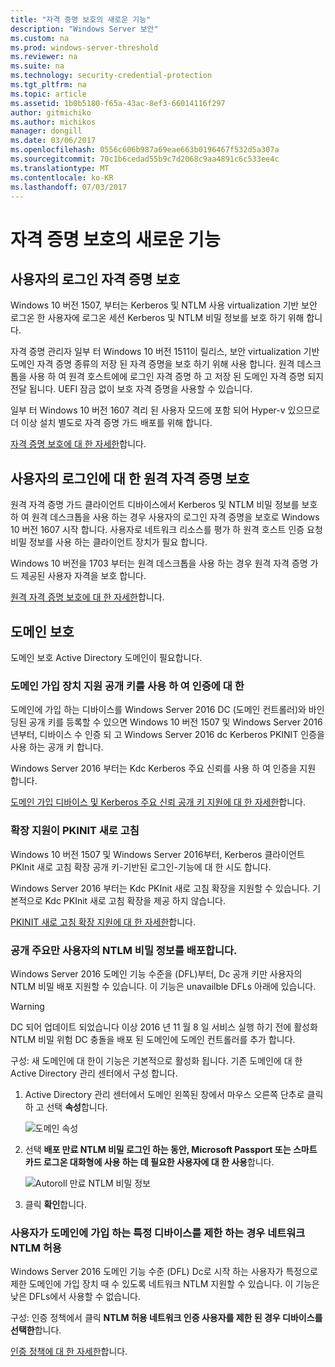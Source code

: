 ```yaml
---
title: "자격 증명 보호의 새로운 기능"
description: "Windows Server 보안"
ms.custom: na
ms.prod: windows-server-threshold
ms.reviewer: na
ms.suite: na
ms.technology: security-credential-protection
ms.tgt_pltfrm: na
ms.topic: article
ms.assetid: 1b0b5180-f65a-43ac-8ef3-66014116f297
author: gitmichiko
ms.author: michikos
manager: dongill
ms.date: 03/06/2017
ms.openlocfilehash: 0556c606b987a69eae663b0196467f532d5a307a
ms.sourcegitcommit: 70c1b6cedad55b9c7d2068c9aa4891c6c533ee4c
ms.translationtype: MT
ms.contentlocale: ko-KR
ms.lasthandoff: 07/03/2017
---
```

# <a name="whats-new-in-credential-protection"></a>자격 증명 보호의 새로운 기능

## <a name="credential-guard-for-signed-in-user"></a>사용자의 로그인 자격 증명 보호

Windows 10 버전 1507, 부터는 Kerberos 및 NTLM 사용 virtualization 기반 보안 로그온 한 사용자에 로그온 세션 Kerberos 및 NTLM 비밀 정보를 보호 하기 위해 합니다. 

자격 증명 관리자 일부 터 Windows 10 버전 1511이 릴리스, 보안 virtualization 기반 도메인 자격 증명 종류의 저장 된 자격 증명을 보호 하기 위해 사용 합니다. 원격 데스크톱을 사용 하 여 원격 호스트에에 로그인 자격 증명 하 고 저장 된 도메인 자격 증명 되지 전달 됩니다. UEFI 잠금 없이 보호 자격 증명을 사용할 수 있습니다.

일부 터 Windows 10 버전 1607 격리 된 사용자 모드에 포함 되어 Hyper-v 있으므로 더 이상 설치 별도로 자격 증명 가드 배포를 위해 합니다.

[자격 증명 보호에 대 한 자세한](https://technet.microsoft.com/en-us/itpro/windows/keep-secure/credential-guard)합니다.


## <a name="remote-credential-guard-for-signed-in-user"></a>사용자의 로그인에 대 한 원격 자격 증명 보호

원격 자격 증명 가드 클라이언트 디바이스에서 Kerberos 및 NTLM 비밀 정보를 보호 하 여 원격 데스크톱을 사용 하는 경우 사용자의 로그인 자격 증명을 보호로 Windows 10 버전 1607 시작 합니다. 사용자로 네트워크 리소스를 평가 하 원격 호스트 인증 요청 비밀 정보를 사용 하는 클라이언트 장치가 필요 합니다.

Windows 10 버전을 1703 부터는 원격 데스크톱을 사용 하는 경우 원격 자격 증명 가드 제공된 사용자 자격을 보호 합니다.

[원격 자격 증명 보호에 대 한 자세한](https://technet.microsoft.com/en-us/itpro/windows/keep-secure/remote-credential-guard)합니다.

## <a name="domain-protections"></a>도메인 보호

도메인 보호 Active Directory 도메인이 필요합니다.

### <a name="domain-joined-device-support-for-authentication-using-public-key"></a>도메인 가입 장치 지원 공개 키를 사용 하 여 인증에 대 한

도메인에 가입 하는 디바이스를 Windows Server 2016 DC (도메인 컨트롤러)와 바인딩된 공개 키를 등록할 수 있으면 Windows 10 버전 1507 및 Windows Server 2016 년부터, 디바이스 수 인증 되 고 Windows Server 2016 dc Kerberos PKINIT 인증을 사용 하는 공개 키 합니다.

Windows Server 2016 부터는 Kdc Kerberos 주요 신뢰를 사용 하 여 인증을 지원 합니다.  

[도메인 가입 디바이스 및 Kerberos 주요 신뢰 공개 키 지원에 대 한 자세한](https://technet.microsoft.com/en-us/windows-server-docs/security/kerberos/whats-new-in-kerberos-authentication)합니다.

### <a name="pkinit-freshness-extension-support"></a>확장 지원이 PKINIT 새로 고침

Windows 10 버전 1507 및 Windows Server 2016부터, Kerberos 클라이언트 PKInit 새로 고침 확장 공개 키-기반된 로그인-기능에 대 한 시도 합니다. 

Windows Server 2016 부터는 Kdc PKInit 새로 고침 확장을 지원할 수 있습니다.  기본적으로 Kdc PKInit 새로 고침 확장을 제공 하지 않습니다. 

[PKINIT 새로 고침 확장 지원에 대 한 자세한](https://technet.microsoft.com/en-us/windows-server-docs/security/kerberos/whats-new-in-kerberos-authentication)합니다.

### <a name="rolling-public-key-only-users-ntlm-secrets"></a>공개 주요만 사용자의 NTLM 비밀 정보를 배포합니다.

Windows Server 2016 도메인 기능 수준을 (DFL)부터, Dc 공개 키만 사용자의 NTLM 비밀 배포 지원할 수 있습니다. 이 기능은 unavailble DFLs 아래에 있습니다.

> [!WARNING] 
> DC 되어 업데이트 되었습니다 이상 2016 년 11 월 8 일 서비스 실행 하기 전에 활성화 NTLM 비밀 위험 DC 충돌을 배포 된 도메인에 도메인 컨트롤러를 추가 합니다. 

구성: 새 도메인에 대 한이 기능은 기본적으로 활성화 됩니다. 기존 도메인에 대 한 Active Directory 관리 센터에서 구성 합니다. 

1. Active Directory 관리 센터에서 도메인 왼쪽된 창에서 마우스 오른쪽 단추로 클릭 하 고 선택 **속성**합니다.

    ![도메인 속성](../media/Credentials-Protection-And-Management/domain-properties.png)
    
2. 선택 **배포 만료 NTLM 비밀 로그인 하는 동안, Microsoft Passport 또는 스마트 카드 로그온 대화형에 사용 하는 데 필요한 사용자에 대 한 사용**합니다.

    ![Autoroll 만료 NTLM 비밀 정보](../media/Credentials-Protection-And-Management/autoroll-ntlm.png)

3. 클릭 **확인**합니다. 

### <a name="allowing-network-ntlm-when-user-is-restricted-to-specific-domain-joined-devices"></a>사용자가 도메인에 가입 하는 특정 디바이스를 제한 하는 경우 네트워크 NTLM 허용

Windows Server 2016 도메인 기능 수준 (DFL) Dc로 시작 하는 사용자가 특정으로 제한 도메인에 가입 장치 때 수 있도록 네트워크 NTLM 지원할 수 있습니다. 이 기능은 낮은 DFLs에서 사용할 수 없습니다.

구성: 인증 정책에서 클릭 **NTLM 허용 네트워크 인증 사용자를 제한 된 경우 디바이스를 선택한**합니다. 

[인증 정책에 대 한 자세한](https://technet.microsoft.com/en-us/windows-server-docs/security/credentials-protection-and-management/authentication-policies-and-authentication-policy-silos)합니다.
